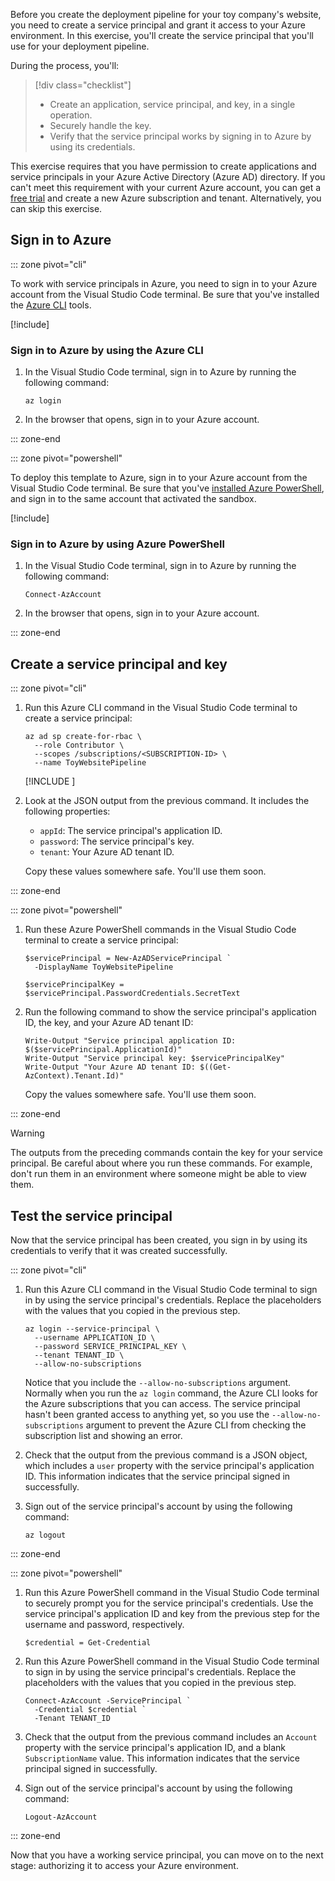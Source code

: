 Before you create the deployment pipeline for your toy company's website, you need to create a service principal and grant it access to your Azure environment. In this exercise, you'll create the service principal that you'll use for your deployment pipeline.

During the process, you'll:

> [!div class="checklist"]
> * Create an application, service principal, and key, in a single operation.
> * Securely handle the key.
> * Verify that the service principal works by signing in to Azure by using its credentials.

This exercise requires that you have permission to create applications and service principals in your Azure Active Directory (Azure AD) directory. If you can't meet this requirement with your current Azure account, you can get a [free trial](https://azure.microsoft.com/free/?azure-portal=true) and create a new Azure subscription and tenant. Alternatively, you can skip this exercise.

## Sign in to Azure

::: zone pivot="cli"

To work with service principals in Azure, you need to sign in to your Azure account from the Visual Studio Code terminal. Be sure that you've installed the [Azure CLI](/cli/azure/install-azure-cli) tools.

[!include[](../../includes/azure-exercise-terminal-cli.md)]

### Sign in to Azure by using the Azure CLI

1. In the Visual Studio Code terminal, sign in to Azure by running the following command: 

    ```azurecli
    az login
    ```

1. In the browser that opens, sign in to your Azure account.

::: zone-end

::: zone pivot="powershell"

To deploy this template to Azure, sign in to your Azure account from the Visual Studio Code terminal. Be sure that you've [installed Azure PowerShell](/powershell/azure/install-az-ps), and sign in to the same account that activated the sandbox.

[!include[](../../includes/azure-exercise-terminal-powershell.md)]

### Sign in to Azure by using Azure PowerShell

1. In the Visual Studio Code terminal, sign in to Azure by running the following command:

    ```azurepowershell
    Connect-AzAccount
    ```

1. In the browser that opens, sign in to your Azure account.

::: zone-end

## Create a service principal and key

::: zone pivot="cli"

1. Run this Azure CLI command in the Visual Studio Code terminal to create a service principal:

   ```azurecli
   az ad sp create-for-rbac \
     --role Contributor \
     --scopes /subscriptions/<SUBSCRIPTION-ID> \
     --name ToyWebsitePipeline
   ```

   [!INCLUDE [](../../includes/azure-template-bicep-exercise-cli-unique-display-name.md)]

1. Look at the JSON output from the previous command. It includes the following properties:
 
   - `appId`: The service principal's application ID.
   - `password`: The service principal's key.
   - `tenant`: Your Azure AD tenant ID.

   Copy these values somewhere safe. You'll use them soon. 

::: zone-end

::: zone pivot="powershell"

1. Run these Azure PowerShell commands in the Visual Studio Code terminal to create a service principal:

   ```azurepowershell
   $servicePrincipal = New-AzADServicePrincipal `
     -DisplayName ToyWebsitePipeline

   $servicePrincipalKey = $servicePrincipal.PasswordCredentials.SecretText
   ```

1. Run the following command to show the service principal's application ID, the key, and your Azure AD tenant ID:

   ```azurepowershell
   Write-Output "Service principal application ID: $($servicePrincipal.ApplicationId)"
   Write-Output "Service principal key: $servicePrincipalKey"
   Write-Output "Your Azure AD tenant ID: $((Get-AzContext).Tenant.Id)"
   ```

   Copy the values somewhere safe. You'll use them soon.

::: zone-end

> [!WARNING]
> The outputs from the preceding commands contain the key for your service principal. Be careful about where you run these commands. For example, don't run them in an environment where someone might be able to view them.

## Test the service principal

Now that the service principal has been created, you sign in by using its credentials to verify that it was created successfully.

::: zone pivot="cli"

1. Run this Azure CLI command in the Visual Studio Code terminal to sign in by using the service principal's credentials. Replace the placeholders with the values that you copied in the previous step.

   ```azurecli
   az login --service-principal \
     --username APPLICATION_ID \
     --password SERVICE_PRINCIPAL_KEY \
     --tenant TENANT_ID \
     --allow-no-subscriptions
   ```

   Notice that you include the `--allow-no-subscriptions` argument. Normally when you run the `az login` command, the Azure CLI looks for the Azure subscriptions that you can access. The service principal hasn't been granted access to anything yet, so you use the `--allow-no-subscriptions` argument to prevent the Azure CLI from checking the subscription list and showing an error.

1. Check that the output from the previous command is a JSON object, which includes a `user` property with the service principal's application ID. This information indicates that the service principal signed in successfully.

1. Sign out of the service principal's account by using the following command:

   ```azurecli
   az logout
   ```

::: zone-end

::: zone pivot="powershell"

1. Run this Azure PowerShell command in the Visual Studio Code terminal to securely prompt you for the service principal's credentials. Use the service principal's application ID and key from the previous step for the username and password, respectively.

   ```azurepowershell
   $credential = Get-Credential
   ```

1. Run this Azure PowerShell command in the Visual Studio Code terminal to sign in by using the service principal's credentials. Replace the placeholders with the values that you copied in the previous step.

   ```azurepowershell
   Connect-AzAccount -ServicePrincipal `
     -Credential $credential `
     -Tenant TENANT_ID
   ```

1. Check that the output from the previous command includes an `Account` property with the service principal's application ID, and a blank `SubscriptionName` value. This information indicates that the service principal signed in successfully.

1. Sign out of the service principal's account by using the following command:

   ```azurepowershell
   Logout-AzAccount
   ```

::: zone-end

Now that you have a working service principal, you can move on to the next stage: authorizing it to access your Azure environment.
